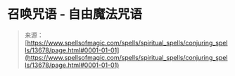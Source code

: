 <!--yml

category: 未分类

date: 2024-06-12 18:52:12

-->

# 召唤咒语 - 自由魔法咒语

> 来源：[https://www.spellsofmagic.com/spells/spiritual_spells/conjuring_spells/13678/page.html#0001-01-01](https://www.spellsofmagic.com/spells/spiritual_spells/conjuring_spells/13678/page.html#0001-01-01)
